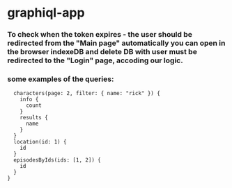 # graphiql-app

### To check when the token expires - the user should be redirected from the "Main page" automatically you can open in the browser indexeDB and delete DB with user must be redirected to the "Login" page, accoding our logic.

### some examples of the queries:

```query {
  characters(page: 2, filter: { name: "rick" }) {
    info {
      count
    }
    results {
      name
    }
  }
  location(id: 1) {
    id
  }
  episodesByIds(ids: [1, 2]) {
    id
  }
}
```